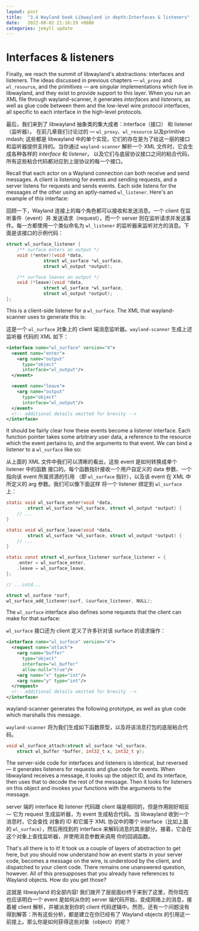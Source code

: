 ```yaml
---
layout: post
title:  "3.4 Wayland book Libwayland in depth:Interfaces & listeners"
date:   2022-08-02 21:16:29 +0800
categories: jekyll update
---
```

# Interfaces & listeners

Finally, we reach the summit of libwayland's abstractions: interfaces and
listeners. The ideas discussed in previous chapters &mdash; `wl_proxy` and
`wl_resource`, and the primitives &mdash; are singular implementations which 
live in libwayland, and they exist to provide support to this layer. When you
run an XML file through wayland-scanner, it generates *interfaces* and
*listeners*, as well as glue code between them and the low-level wire protocol
interfaces, all specific to each interface in the high-level protocols.

最后，我们来到了 libwayland 抽象类的集大成者：interface（接口） 和 listener（监听器）。
在前几章我们讨论过的 &mdash; `wl_proxy`、`wl_resource` 以及primitive mdash; 这些都是
libwayland 中的单个实现，它们的存在是为了给这一层的接口和监听器提供支持的。当你通过
`wayland-scanner` 解析一个 XML 文件时，它会生成各种各样的 *interface* 和 *listener*，
以及它们与底层协议接口之间的粘合代码，所有这些粘合代码都对应到上层协议的每一个接口。

Recall that each actor on a Wayland connection can both receive and send
messages. A client is listening for events and sending requests, and a server
listens for requests and sends events. Each side listens for the messages of the
other using an aptly-named `wl_listener`. Here's an example of this interface:

回顾一下，Wayland 连接上的每个角色都可以接收和发送消息。一个 client 在监听事件（event）并
发送请求（request），而一个 server 则在监听请求并发送事件。每一方都使用一个类似命名为
`wl_listener` 的监听器来监听对方的消息。下面是该接口的示例代码：

```c
struct wl_surface_listener {
	/** surface enters an output */
	void (*enter)(void *data,
		      struct wl_surface *wl_surface,
		      struct wl_output *output);

	/** surface leaves an output */
	void (*leave)(void *data,
		      struct wl_surface *wl_surface,
		      struct wl_output *output);
};
```

This is a client-side listener for a `wl_surface`. The XML that wayland-scanner
uses to generate this is:

这是一个 `wl_surface` 对象上的 client 端消息监听器。`wayland-scanner` 生成上述监听器
代码的 XML 如下：

```xml
<interface name="wl_surface" version="4">
  <event name="enter">
    <arg name="output"
      type="object"
      interface="wl_output"/>
  </event>

  <event name="leave">
    <arg name="output"
      type="object"
      interface="wl_output"/>
  </event>
  <!-- additional details omitted for brevity -->
</interface>
```

It should be fairly clear how these events become a listener interface. Each
function pointer takes some arbitrary user data, a reference to the resource
which the event pertains to, and the arguments to that event. We can bind a
listener to a `wl_surface` like so:

从上面的 XML 文件中我们可以清晰的看出，这些 event 是如何转换成单个 listener 中的函数
接口的。每个函数指针接收一个用户自定义的 data 参数、一个指向该 event 所属资源的引用
（即 `wl_surface` 指针），以及该 event 在 XML 中所定义的 arg 参数。我们可以像下面这样
将一个 listener 绑定到 `wl_surface` 上：

```c
static void wl_surface_enter(void *data,
        struct wl_surface *wl_surface, struct wl_output *output) {
    // ...
}

static void wl_surface_leave(void *data,
        struct wl_surface *wl_surface, struct wl_output *output) {
    // ...
}

static const struct wl_surface_listener surface_listener = {
    .enter = wl_surface_enter,
    .leave = wl_surface_leave,
};

// ...cotd...

struct wl_surface *surf;
wl_surface_add_listener(surf, &surface_listener, NULL);
```

The `wl_surface` interface also defines some requests that the client can make
for that surface:

`wl_surface` 接口还为 client 定义了许多针对该 surface 的请求操作：

```xml
<interface name="wl_surface" version="4">
  <request name="attach">
    <arg name="buffer"
      type="object"
      interface="wl_buffer"
      allow-null="true"/>
    <arg name="x" type="int"/>
    <arg name="y" type="int"/>
  </request>
  <!-- additional details omitted for brevity -->
</interface>
```

wayland-scanner generates the following prototype, as well as glue code which
marshalls this message.

`wayland-scanner` 将为我们生成如下函数原型，以及将该消息打包的底层粘合代码。

```c
void wl_surface_attach(struct wl_surface *wl_surface,
    struct wl_buffer *buffer, int32_t x, int32_t y);
```

The server-side code for interfaces and listeners is identical, but reversed 
&mdash; it generates listeners for requests and glue code for events. When 
libwayland receives a message, it looks up the object ID, and its interface, 
then uses that to decode the rest of the message. Then it looks for listeners on
this object and invokes your functions with the arguments to the message.

server 端的 interface 和 listener 代码跟 client 端是相同的，但是作用刚好相反 &mdash; 
它为 request 生成监听器，为 event 生成粘合代码。当 libwayland 收到一个消息时，它会查找
对象的 ID 和它属于 XML 协议中的哪个 interface（比如上面的 `wl_surface`），然后用找到的
interface 来解码消息的其余部分。接着，它会在这个对象上查找监听器，并使用消息参数来调用
你的回调函数。

That's all there is to it! It took us a couple of layers of abstraction to get
here, but you should now understand how an event starts in your server code,
becomes a message on the wire, is understood by the client, and dispatched to
your client code. There remains one unanswered question, however. All of this
presupposes that you already have references to Wayland objects. How do you get
those?

这就是 libwayland 的全部内容! 我们拨开了层层面纱终于来到了这里，而你现在也应该明白一个 event
是如何从你的 server 端代码开始，变成网络上的消息，接着被 client 解析，并被派发到你的 client
代码逻辑中。然而，还有一个问题没有得到解答：所有这些分析，都是建立在你已经有了 Wayland objects
的引用这一前提上。那么你是如何获得这些对象（object）的呢？
